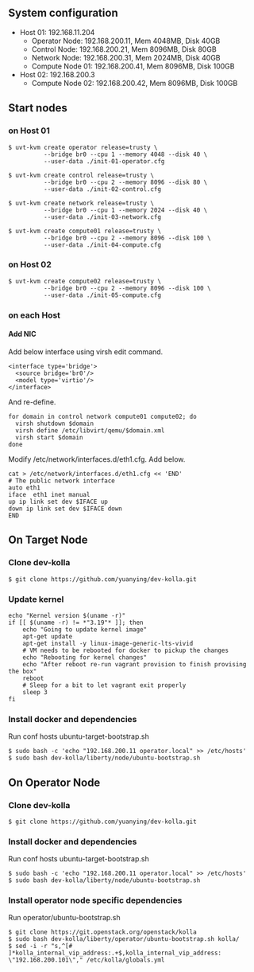 
## System configuration

-   Host 01: 192.168.11.204
    -   Operator Node: 192.168.200.11, Mem 4048MB, Disk 40GB
    -   Control Node: 192.168.200.21, Mem 8096MB, Disk 80GB
    -   Network Node: 192.168.200.31, Mem 2024MB, Disk 40GB
    -   Compute Node 01: 192.168.200.41, Mem 8096MB, Disk 100GB
-   Host 02: 192.168.200.3
    -   Compute Node 02: 192.168.200.42, Mem 8096MB, Disk 100GB

## Start nodes

### on Host 01

    $ uvt-kvm create operator release=trusty \
              --bridge br0 --cpu 1 --memory 4048 --disk 40 \
              --user-data ./init-01-operator.cfg

    $ uvt-kvm create control release=trusty \
              --bridge br0 --cpu 2 --memory 8096 --disk 80 \
              --user-data ./init-02-control.cfg

    $ uvt-kvm create network release=trusty \
              --bridge br0 --cpu 1 --memory 2024 --disk 40 \
              --user-data ./init-03-network.cfg

    $ uvt-kvm create compute01 release=trusty \
              --bridge br0 --cpu 2 --memory 8096 --disk 100 \
              --user-data ./init-04-compute.cfg

### on Host 02

    $ uvt-kvm create compute02 release=trusty \
              --bridge br0 --cpu 2 --memory 8096 --disk 100 \
              --user-data ./init-05-compute.cfg

### on each Host

#### Add NIC

Add below interface using virsh edit command.

    <interface type='bridge'>
      <source bridge='br0'/>
      <model type='virtio'/>
    </interface>

And re-define.

    for domain in control network compute01 compute02; do
      virsh shutdown $domain
      virsh define /etc/libvirt/qemu/$domain.xml
      virsh start $domain
    done

Modify /etc/network/interfaces.d/eth1.cfg. Add below.

    cat > /etc/network/interfaces.d/eth1.cfg << 'END'
    # The public network interface
    auto eth1
    iface  eth1 inet manual
    up ip link set dev $IFACE up
    down ip link set dev $IFACE down
    END

## On Target Node

### Clone dev-kolla

    $ git clone https://github.com/yuanying/dev-kolla.git

### Update kernel

    echo "Kernel version $(uname -r)"
    if [[ $(uname -r) != *"3.19"* ]]; then
        echo "Going to update kernel image"
        apt-get update
        apt-get install -y linux-image-generic-lts-vivid
        # VM needs to be rebooted for docker to pickup the changes
        echo "Rebooting for kernel changes"
        echo "After reboot re-run vagrant provision to finish provising the box"
        reboot
        # Sleep for a bit to let vagrant exit properly
        sleep 3
    fi

### Install docker and dependencies

Run conf hosts ubuntu-target-bootstrap.sh

    $ sudo bash -c 'echo "192.168.200.11 operator.local" >> /etc/hosts'
    $ sudo bash dev-kolla/liberty/node/ubuntu-bootstrap.sh

## On Operator Node

### Clone dev-kolla

    $ git clone https://github.com/yuanying/dev-kolla.git

### Install docker and dependencies

Run conf hosts ubuntu-target-bootstrap.sh

    $ sudo bash -c 'echo "192.168.200.11 operator.local" >> /etc/hosts'
    $ sudo bash dev-kolla/liberty/node/ubuntu-bootstrap.sh

### Install operator node specific dependencies

Run operator/ubuntu-bootstrap.sh

    $ git clone https://git.openstack.org/openstack/kolla
    $ sudo bash dev-kolla/liberty/operator/ubuntu-bootstrap.sh kolla/
    $ sed -i -r "s,^[# ]*kolla_internal_vip_address:.+$,kolla_internal_vip_address: \"192.168.200.101\"," /etc/kolla/globals.yml
